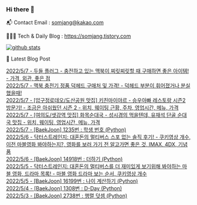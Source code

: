 ### Hi there 👋

📬  Contact Email : somjang@kakao.com

👨🏻‍💻  Tech & Daily Blog : https://somjang.tistory.com

[![github stats](https://github-readme-stats.vercel.app/api?username=SOMJANG&show_icons=true&hide_border=False)](https://somjang.tistory.com)

🤩 Latest Blog Post

[2022/5/7 - 두들 플러그 - 충전하고 있는 맥북이 찌릿찌릿할 때 구매하면 좋은 아이템! - 가격, 외관, 좋은 점](https://somjang.tistory.com/entry/%EB%91%90%EB%93%A4-%ED%94%8C%EB%9F%AC%EA%B7%B8-%EC%B6%A9%EC%A0%84%ED%95%98%EA%B3%A0-%EC%9E%88%EB%8A%94-%EB%A7%A5%EB%B6%81%EC%9D%B4-%EC%B0%8C%EB%A6%BF%EC%B0%8C%EB%A6%BF%ED%95%A0-%EB%95%8C-%EA%B5%AC%EB%A7%A4%ED%95%98%EB%A9%B4-%EC%A2%8B%EC%9D%80-%EC%95%84%EC%9D%B4%ED%85%9C-%EA%B0%80%EA%B2%A9-%EC%99%B8%EA%B4%80-%EC%A2%8B%EC%9D%80-%EC%A0%90) <br>
[2022/5/7 - 맥북 충전기 정품 덕헤드 구매처 및 가격! - 덕헤드 부분이 휘어졌거나 분실했을때!](https://somjang.tistory.com/entry/%EB%A7%A5%EB%B6%81-%EC%B6%A9%EC%A0%84%EA%B8%B0-%EC%A0%95%ED%92%88-%EB%8D%95%ED%97%A4%EB%93%9C-%EA%B5%AC%EB%A7%A4%EC%B2%98-%EB%B0%8F-%EA%B0%80%EA%B2%A9-%EB%8D%95%ED%97%A4%EB%93%9C-%EB%B6%80%EB%B6%84%EC%9D%B4-%ED%9C%98%EC%96%B4%EC%A1%8C%EA%B1%B0%EB%82%98-%EB%B6%84%EC%8B%A4%ED%96%88%EC%9D%84%EB%95%8C) <br>
[2022/5/7 - [압구정로데오/도산공원 맛집] 키친마이야르 - 승우아빠 레스토랑 시즌2 방문기! - 조금은 아쉬웠던 시즌 2 - 위치, 웨이팅 근황, 주차, 영업시간, 메뉴, 가격](https://somjang.tistory.com/entry/%EC%95%95%EA%B5%AC%EC%A0%95%EB%A1%9C%EB%8D%B0%EC%98%A4%EB%8F%84%EC%82%B0%EA%B3%B5%EC%9B%90-%EB%A7%9B%EC%A7%91-%ED%82%A4%EC%B9%9C%EB%A7%88%EC%9D%B4%EC%95%BC%EB%A5%B4-%EC%8A%B9%EC%9A%B0%EC%95%84%EB%B9%A0-%EB%A0%88%EC%8A%A4%ED%86%A0%EB%9E%91-%EC%8B%9C%EC%A6%8C2-%EB%B0%A9%EB%AC%B8%EA%B8%B0-%EC%A1%B0%EA%B8%88%EC%9D%80-%EC%95%84%EC%89%AC%EC%9B%A0%EB%8D%98-%EC%8B%9C%EC%A6%8C-2-%EC%9C%84%EC%B9%98-%EC%9B%A8%EC%9D%B4%ED%8C%85-%EA%B7%BC%ED%99%A9-%EC%98%81%EC%97%85%EC%8B%9C%EA%B0%84-%EB%A9%94%EB%89%B4-%EA%B0%80%EA%B2%A9) <br>
[2022/5/7 - [여의도/샛강역 맛집] 화목순대국 - 성시경의 먹을텐데, 유재석 단골 순대국 맛집 - 위치, 웨이팅, 영업시간, 메뉴, 가격](https://somjang.tistory.com/entry/%EC%97%AC%EC%9D%98%EB%8F%84%EC%83%9B%EA%B0%95%EC%97%AD-%EB%A7%9B%EC%A7%91-%ED%99%94%EB%AA%A9%EC%88%9C%EB%8C%80%EA%B5%AD-%EC%84%B1%EC%8B%9C%EA%B2%BD%EC%9D%98-%EB%A8%B9%EC%9D%84%ED%85%90%EB%8D%B0-%EC%9C%A0%EC%9E%AC%EC%84%9D-%EB%8B%A8%EA%B3%A8-%EC%88%9C%EB%8C%80%EA%B5%AD-%EB%A7%9B%EC%A7%91-%EC%9C%84%EC%B9%98-%EC%9B%A8%EC%9D%B4%ED%8C%85-%EC%98%81%EC%97%85%EC%8B%9C%EA%B0%84-%EB%A9%94%EB%89%B4-%EA%B0%80%EA%B2%A9) <br>
[2022/5/7 - [BaekJoon] 1235번 : 학생 번호 (Python)](https://somjang.tistory.com/entry/BaekJoon-1235%EB%B2%88-%ED%95%99%EC%83%9D-%EB%B2%88%ED%98%B8-Python) <br>
[2022/5/6 - 닥터스트레인지: 대혼돈의 멀티버스 스포 없는 솔직 후기! - 쿠키영상 개수, 이전 마블영화 봐야하는지?, 영화를 보러 가기 전 알고가면 좋은 것, IMAX, 4DX, 기념품](https://somjang.tistory.com/entry/%EB%8B%A5%ED%84%B0%EC%8A%A4%ED%8A%B8%EB%A0%88%EC%9D%B8%EC%A7%80-%EB%8C%80%ED%98%BC%EB%8F%88%EC%9D%98-%EB%A9%80%ED%8B%B0%EB%B2%84%EC%8A%A4-%EC%8A%A4%ED%8F%AC-%EC%97%86%EB%8A%94-%EC%86%94%EC%A7%81-%ED%9B%84%EA%B8%B0-%EC%BF%A0%ED%82%A4%EC%98%81%EC%83%81-%EA%B0%9C%EC%88%98-%EC%98%81%ED%99%94%EB%A5%BC-%EB%B3%B4%EB%9F%AC-%EA%B0%80%EA%B8%B0-%EC%A0%84-%EC%95%8C%EA%B3%A0%EA%B0%80%EB%A9%B4-%EC%A2%8B%EC%9D%80-%EA%B2%83-IMAX-4DX) <br>
[2022/5/6 - [BaekJoon] 14918번 : 더하기 (Python)](https://somjang.tistory.com/entry/BaekJoon-14918%EB%B2%88-%EB%8D%94%ED%95%98%EA%B8%B0-Python) <br>
[2022/5/5 - 닥터스트레인지: 대혼돈의 멀티버스를 더 재미있게 보기위해 봐야하는 마블 영화, 드라마 목록! - 마블 영화 드라마 보는 순서, 쿠키영상 개수](https://somjang.tistory.com/entry/%EB%8B%A5%ED%84%B0%EC%8A%A4%ED%8A%B8%EB%A0%88%EC%9D%B8%EC%A7%80-%EB%8C%80%ED%98%BC%EB%8F%88%EC%9D%98-%EB%A9%80%ED%8B%B0%EB%B2%84%EC%8A%A4%EB%A5%BC-%EB%8D%94-%EC%9E%AC%EB%AF%B8%EC%9E%88%EA%B2%8C-%EB%B3%B4%EA%B8%B0%EC%9C%84%ED%95%B4-%EB%B4%90%EC%95%BC%ED%95%98%EB%8A%94-%EB%A7%88%EB%B8%94-%EC%98%81%ED%99%94-%EB%93%9C%EB%9D%BC%EB%A7%88-%EB%AA%A9%EB%A1%9D-%EB%A7%88%EB%B8%94-%EC%98%81%ED%99%94-%EB%93%9C%EB%9D%BC%EB%A7%88-%EB%B3%B4%EB%8A%94-%EC%88%9C%EC%84%9C-%EC%BF%A0%ED%82%A4%EC%98%81%EC%83%81-%EA%B0%9C%EC%88%98) <br>
[2022/5/5 - [BaekJoon] 16199번 : 나이 계산하기 (Python)](https://somjang.tistory.com/entry/BaekJoon-16199%EB%B2%88-%EB%82%98%EC%9D%B4-%EA%B3%84%EC%82%B0%ED%95%98%EA%B8%B0-Python) <br>
[2022/5/4 - [BaekJoon] 1308번 : D-Day (Python)](https://somjang.tistory.com/entry/BaekJoon-1308%EB%B2%88-D-Day-Python) <br>
[2022/5/3 - [BaekJoon] 2738번 : 행렬 덧셈 (Python)](https://somjang.tistory.com/entry/BaekJoon-2738%EB%B2%88-%ED%96%89%EB%A0%AC-%EB%8D%A7%EC%85%88-Python) <br>
